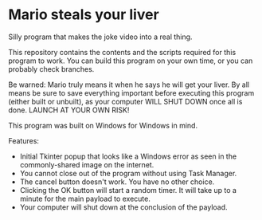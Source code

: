 # Mario steals your liver
Silly program that makes the joke video into a real thing. 

This repository contains the contents and the scripts required for this program to work. You can build this program on your own time, or you can probably check branches.

Be warned: Mario truly means it when he says he will get your liver. By all means be sure to save everything important before executing this program (either built or unbuilt), as your computer WILL SHUT DOWN once all is done. LAUNCH AT YOUR OWN RISK!

This program was built on Windows for Windows in mind.

Features: 
 - Initial Tkinter popup that looks like a Windows error as seen in the commonly-shared image on the internet.
 - You cannot close out of the program without using Task Manager. 
 - The cancel button doesn't work. You have no other choice.
 - Clicking the OK button will start a random timer. It will take up to a minute for the main payload to execute.
 - Your computer will shut down at the conclusion of the payload. 
